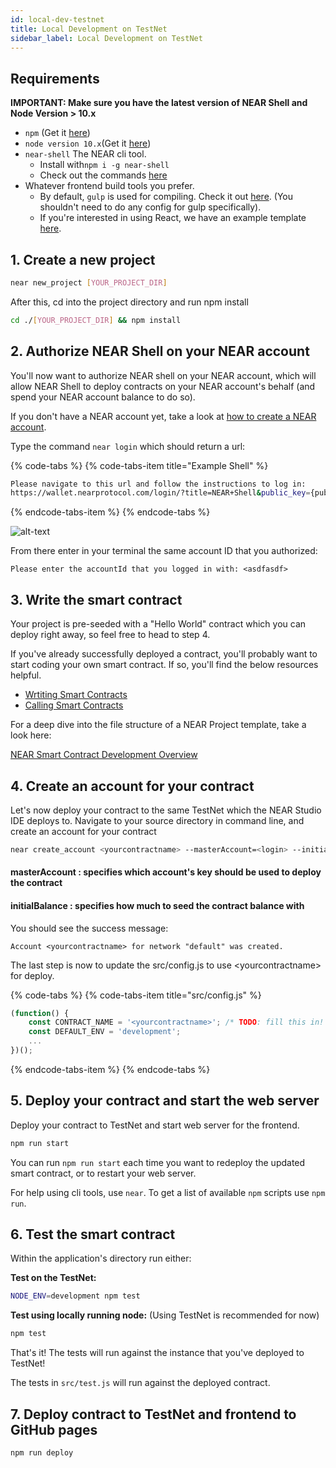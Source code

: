 ```yaml
---
id: local-dev-testnet
title: Local Development on TestNet
sidebar_label: Local Development on TestNet
---
```


## Requirements

**IMPORTANT: Make sure you have the latest version of NEAR Shell and Node Version &gt; 10.x** 

* `npm` \(Get it [here](https://www.npmjs.com/get-npm)\)
* `node version 10.x`\(Get it [here](https://nodejs.org/en/download)\)
* `near-shell`  The NEAR cli tool.
  * Install with`npm i -g near-shell`
  * Check out the commands [here](https://github.com/nearprotocol/near-shell)
* Whatever frontend build tools you prefer. 
  * By default, `gulp` is used for compiling.  Check it out [here](https://gulpjs.com/). \(You shouldn't need to do any config for gulp specifically\).
  * If you're interested in using React, we have an example template [here](https://github.com/nearprotocol/react-template).

## 1. Create a new project

```bash
near new_project [YOUR_PROJECT_DIR]
```

After this, cd into the project directory and run npm install

```bash
cd ./[YOUR_PROJECT_DIR] && npm install
```

## 2. Authorize NEAR Shell on your NEAR account

You'll now want to authorize NEAR shell on your NEAR account, which will allow NEAR Shell to deploy contracts on your NEAR account's behalf \(and spend your NEAR account balance to do so\).

If you don't have a NEAR account yet, take a look at [how to create a NEAR account](local-setup/create-a-near-account.md).

Type the command `near login` which should return a url:

{% code-tabs %}
{% code-tabs-item title="Example Shell" %}
```bash
Please navigate to this url and follow the instructions to log in: 
https://wallet.nearprotocol.com/login/?title=NEAR+Shell&public_key={publicKey}
```
{% endcode-tabs-item %}
{% endcode-tabs %}

![alt-text](assets/image-shell.png)

From there enter in your terminal the same account ID that you authorized:

`Please enter the accountId that you logged in with: <asdfasdf>`

## 3. Write the smart contract

Your project is pre-seeded with a "Hello World" contract which you can deploy right away, so feel free to head to step 4.

If you've already successfully deployed a contract, you'll probably want to start coding your own smart contract. If so, you'll find the below resources helpful.

* [Wrtiting Smart Contracts](../development/writing-smart-contracts.md)
* [Calling Smart Contracts](../development/calling-smart-contracts.md)

For a deep dive into the file structure of a NEAR Project template, take a look here:

[NEAR Smart Contract Development Overview](../quick-start/development-overview.md)

## 4. Create an account for your contract

Let's now deploy your contract to the same TestNet which the NEAR Studio IDE deploys to. Navigate to your source directory in command line, and create an account for your contract

```bash
near create_account <yourcontractname> --masterAccount=<login> --initialBalance <initalbalance>
```

#### masterAccount : specifies which account's key should be used to deploy the contract  
#### initialBalance : specifies how much to seed the contract balance with

You should see the success message: 

`Account <yourcontractname> for network "default" was created.`

The last step is now to update the src/config.js to use &lt;yourcontractname&gt; for deploy. 

{% code-tabs %}
{% code-tabs-item title="src/config.js" %}
```javascript
(function() {
    const CONTRACT_NAME = '<yourcontractname>'; /* TODO: fill this in! */
    const DEFAULT_ENV = 'development';
    ...
})();
```
{% endcode-tabs-item %}
{% endcode-tabs %}

## 5. Deploy your contract and start the web server

Deploy your contract to TestNet and start web server for the frontend.

```bash
npm run start
```

You can run `npm run start` each time you want to redeploy the updated smart contract, or to restart your web server.

For help using cli tools, use `near`. To get a list of available `npm` scripts use `npm run`.

## 6. Test the smart contract

Within the application's directory run either:

**Test on the TestNet:**

```bash
NODE_ENV=development npm test
```

**Test using locally running node:** \(Using TestNet is recommended for now\)

```bash
npm test
```

That's it! The tests will run against the instance that you've deployed to TestNet!

The tests in `src/test.js` will run against the deployed contract.

## 7. Deploy contract to TestNet and frontend to GitHub pages

```bash
npm run deploy
```
